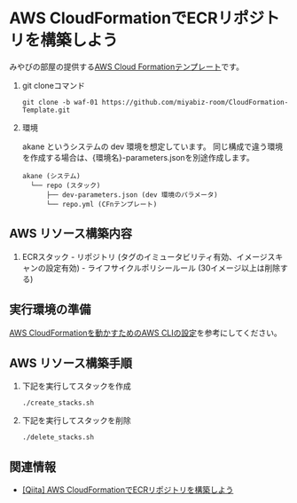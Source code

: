 # AWS CloudFormationでECRリポジトリを構築しよう
みやびの部屋の提供する[AWS Cloud Formationテンプレート](https://github.com/miyabiz-room/CloudFormation-Template/tree/main)です。

1.  git cloneコマンド

    ```
    git clone -b waf-01 https://github.com/miyabiz-room/CloudFormation-Template.git
    ```

2.  環境

    akane というシステムの dev 環境を想定しています。
    同じ構成で違う環境を作成する場合は、{環境名}-parameters.jsonを別途作成します。

    ```
    akane (システム)
      └── repo (スタック)
          ├── dev-parameters.json (dev 環境のパラメータ)
          └── repo.yml (CFnテンプレート)
    ```

## AWS リソース構築内容
  1. ECRスタック
    - リポジトリ (タグのイミュータビリティ有効、イメージスキャンの設定有効)
    - ライフサイクルポリシールール (30イメージ以上は削除する)

## 実行環境の準備
[AWS CloudFormationを動かすためのAWS CLIの設定](https://qiita.com/miyabiz/items/fed11796f0ea2b7608f4)を参考にしてください。

## AWS リソース構築手順
1.  下記を実行してスタックを作成

    ```
    ./create_stacks.sh
    ```

2.  下記を実行してスタックを削除

    ```
    ./delete_stacks.sh
    ```

## 関連情報
  - [[Qiita] AWS CloudFormationでECRリポジトリを構築しよう](https://qiita.com/miyabiz/items/ad292290151680ac14ef)